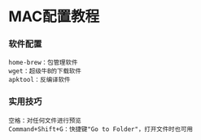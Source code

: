 # MAC配置教程

### 软件配置
    home-brew：包管理软件
    wget：超级牛B的下载软件
    apktool：反编译软件


### 实用技巧
    空格：对任何文件进行预览
    Command+Shift+G：快捷键"Go to Folder"，打开文件时也可用
